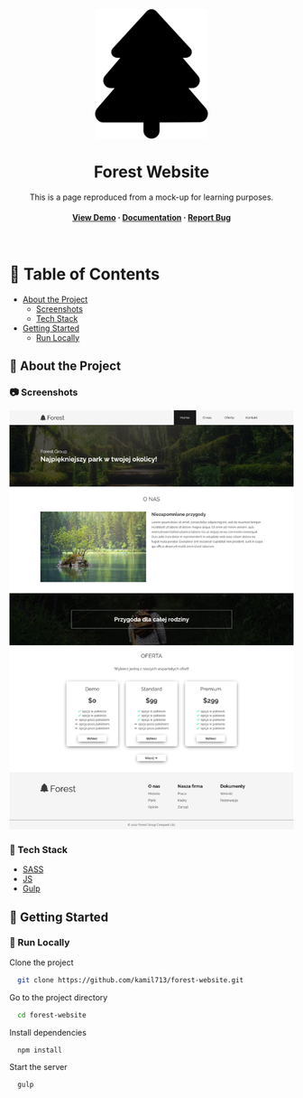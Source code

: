 <div align="center">

  <img src="./dist/img/treeSvg.svg" alt="logo" width="200" height="auto" />
  <h1>Forest Website</h1>
  
  <p>
    This is a page reproduced from a mock-up for learning purposes.
  </p>
  
  
<h4>
    <a href="https://github.com/kamil713/forest-website.git">View Demo</a>
  <span> · </span>
    <a href="https://github.com/kamil713/forest-website.git">Documentation</a>
  <span> · </span>
    <a href="https://github.com/kamil713/forest-website.git">Report Bug</a>
</div>

<br />

<!-- Table of Contents -->
# :notebook_with_decorative_cover: Table of Contents

- [About the Project](#star2-about-the-project)
  * [Screenshots](#camera-screenshots)
  * [Tech Stack](#space_invader-tech-stack)
- [Getting Started](#toolbox-getting-started)
  * [Run Locally](#running-run-locally)


<!-- About the Project -->
## :star2: About the Project


<!-- Screenshots -->
### :camera: Screenshots

<div align="center"> 
  <img src="./dist/img/screenshotForestGroup.png" alt="screenshot" />
</div>


<!-- TechStack -->
### :space_invader: Tech Stack

  <ul>
    <li><a href="https://sass-lang.com/">SASS</a></li>
    <li><a href="https://developer.mozilla.org/en-US/docs/Web/JavaScript">JS</a></li>
    <li><a href="https://gulpjs.com/">Gulp</a></li>
  </ul>


<!-- Getting Started -->
## 	:toolbox: Getting Started

<!-- Run Locally -->
### :running: Run Locally

Clone the project

```bash
  git clone https://github.com/kamil713/forest-website.git
```

Go to the project directory

```bash
  cd forest-website
```

Install dependencies

```bash
  npm install
```

Start the server

```bash
  gulp
```